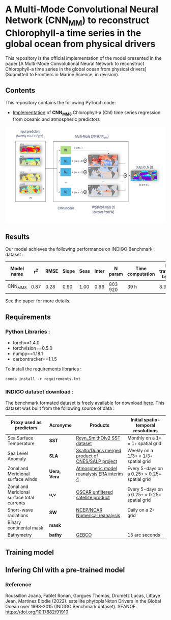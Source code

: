 
# A Multi-Mode Convolutional Neural Network (CNN<sub>MM</sub>) to reconstruct Chlorophyll-a time series in the global ocean from physical drivers

This repository is the official implementation of the model presented in the paper [A Multi-Mode Convolutional Neural Network to reconstruct
Chlorophyll-a time series in the global ocean from physical drivers](Submitted to Frontiers in Marine Science, in revision). 

## Contents
This repository contains the following PyTorch code:
- [Implementation]() of **CNN<sub>MM8</sub>** Chlorophyll-a (Chl) time series regression from oceanic and atmospheric predictors 

<p align="center">
  <img src="https://github.com/JoanaR/multi-mode-CNN-pytorch/blob/main/Fig_1_method.jpg" width="650" height="300" >
</p>

## Results

Our model achieves the following performance on INDIGO Benchmark dataset :

| Model name         | r<sup>2</sup>  | RMSE | Slope|Seas|Inter|N param|Time computation|Km travelled by car|
| ---|--- | ---   |--- | --   |--    |--    | --             |--                 |
| CNN<sub>MM8</sub>|0.87 | 0.28   |0.90 | 1.00   |0.96    |803 920    | 39 h             |8.9                 |


See the paper for more details.


## Requirements

### Python Libraries :

* torch==1.4.0
* torchvision==0.5.0
* numpy==1.18.1
* carbontracker==1.1.5
    
 To install the requirements libraries :
 
```
conda install -r requirements.txt
```
    
 
### INDIGO dataset download :
The benchmark formated dataset is freely available for download [here](https://www.seanoe.org/data/00807/91910/). 
This dataset was built from the following source of data :

| Proxy used as predictors         | Acronyme  | Products | Initial spatio-temporal resolutions|
| ------------------ |--- | --- |--- |
| Sea Surface Temperature       | **SST** | [Reyn_SmithOIv2 SST dataset](https://iridl.ldeo.columbia.edu/SOURCES/.NOAA/.NCEP/.EMC/.CMB/.GLOBAL/.Reyn_SmithOIv2/)  |Monthly on a 1◦ × 1◦ spatial grid|
| Sea Level Anomaly      |**SLA** |[Ssalto/Duacs merged product of CNES/SALP project]() |Weekly on a 1/3◦ × 1/3◦ spatial grid|
| Zonal and Meridional surface winds       |  **Uera, Vera** |[Atmospheric model reanalysis ERA interim 4](https://www.ecmwf.int/en/forecasts/datasets/reanalysis-datasets/era-interim) |Every 5-days on a 0.25◦ × 0.25◦ spatial grid|
| Zonal and Meridional surface total currents     |  **u,v** |[OSCAR unfiltered satellite product](https://podaac.jpl.nasa.gov/dataset/OSCAR_L4_OC_third-deg) |Every 5-days on a 0.25◦ × 0.25◦ spatial grid|
| Short-wave radiations      |  **SW** |[NCEP/NCAR Numerical reanalysis]() |Daily on a 2◦ grid|
| Binary continental mask       |  **mask** |||
| Bathymetry      |  **bathy** | [GEBCO](https://www.gebco.net/data_and_products/gridded_bathymetry_data/gebco_2020/)|15 arc seconds|



## Training model


## Infering Chl with a pre-trained model



### Reference

Roussillon Joana, Fablet Ronan, Gorgues Thomas, Drumetz Lucas, Littaye Jean, Martinez Elodie (2022). satellIte phytoplaNkton Drivers In the Global Ocean over 1998-2015 (INDIGO Benchmark dataset). SEANOE. https://doi.org/10.17882/91910

